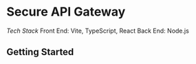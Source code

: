 # Secure API Gateway
*Tech Stack*
  Front End: Vite, TypeScript, React
  Back End: Node.js

## Getting Started
  
